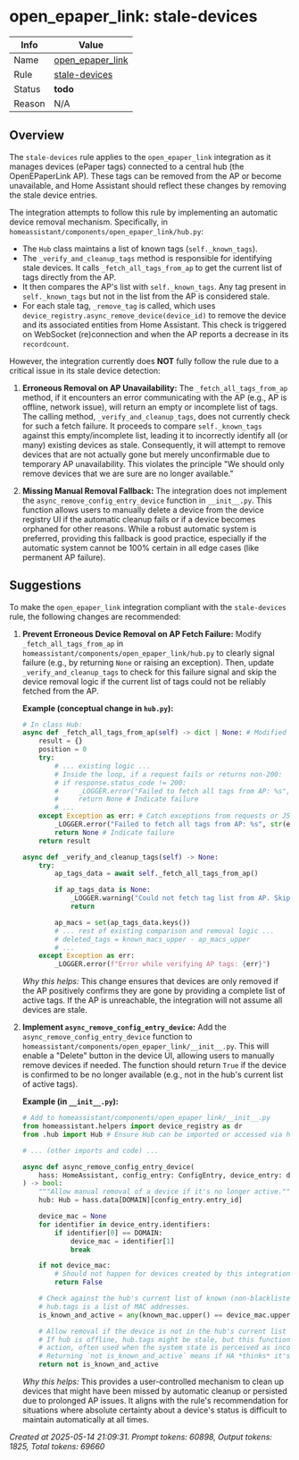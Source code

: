# open_epaper_link: stale-devices

| Info   | Value                                                                    |
|--------|--------------------------------------------------------------------------|
| Name   | [open_epaper_link](https://github.com/OpenEPaperLink/Home_Assistant_Integration) |
| Rule   | [stale-devices](https://developers.home-assistant.io/docs/core/integration-quality-scale/rules/stale-devices)                                                     |
| Status | **todo**                                                                 |
| Reason | N/A                                                                      |

## Overview

The `stale-devices` rule applies to the `open_epaper_link` integration as it manages devices (ePaper tags) connected to a central hub (the OpenEPaperLink AP). These tags can be removed from the AP or become unavailable, and Home Assistant should reflect these changes by removing the stale device entries.

The integration attempts to follow this rule by implementing an automatic device removal mechanism. Specifically, in `homeassistant/components/open_epaper_link/hub.py`:
- The `Hub` class maintains a list of known tags (`self._known_tags`).
- The `_verify_and_cleanup_tags` method is responsible for identifying stale devices. It calls `_fetch_all_tags_from_ap` to get the current list of tags directly from the AP.
- It then compares the AP's list with `self._known_tags`. Any tag present in `self._known_tags` but not in the list from the AP is considered stale.
- For each stale tag, `_remove_tag` is called, which uses `device_registry.async_remove_device(device_id)` to remove the device and its associated entities from Home Assistant. This check is triggered on WebSocket (re)connection and when the AP reports a decrease in its `recordcount`.

However, the integration currently does **NOT** fully follow the rule due to a critical issue in its stale device detection:
1.  **Erroneous Removal on AP Unavailability:** The `_fetch_all_tags_from_ap` method, if it encounters an error communicating with the AP (e.g., AP is offline, network issue), will return an empty or incomplete list of tags. The calling method, `_verify_and_cleanup_tags`, does not currently check for such a fetch failure. It proceeds to compare `self._known_tags` against this empty/incomplete list, leading it to incorrectly identify all (or many) existing devices as stale. Consequently, it will attempt to remove devices that are not actually gone but merely unconfirmable due to temporary AP unavailability. This violates the principle "We should only remove devices that we are sure are no longer available."

2.  **Missing Manual Removal Fallback:** The integration does not implement the `async_remove_config_entry_device` function in `__init__.py`. This function allows users to manually delete a device from the device registry UI if the automatic cleanup fails or if a device becomes orphaned for other reasons. While a robust automatic system is preferred, providing this fallback is good practice, especially if the automatic system cannot be 100% certain in all edge cases (like permanent AP failure).

## Suggestions

To make the `open_epaper_link` integration compliant with the `stale-devices` rule, the following changes are recommended:

1.  **Prevent Erroneous Device Removal on AP Fetch Failure:**
    Modify `_fetch_all_tags_from_ap` in `homeassistant/components/open_epaper_link/hub.py` to clearly signal failure (e.g., by returning `None` or raising an exception). Then, update `_verify_and_cleanup_tags` to check for this failure signal and skip the device removal logic if the current list of tags could not be reliably fetched from the AP.

    **Example (conceptual change in `hub.py`):**
    ```python
    # In class Hub:
    async def _fetch_all_tags_from_ap(self) -> dict | None: # Modified to return None on failure
        result = {}
        position = 0
        try:
            # ... existing logic ...
            # Inside the loop, if a request fails or returns non-200:
            # if response.status_code != 200:
            #     _LOGGER.error("Failed to fetch all tags from AP: %s", response.text)
            #     return None # Indicate failure
            # ...
        except Exception as err: # Catch exceptions from requests or JSON parsing
            _LOGGER.error("Failed to fetch all tags from AP: %s", str(err))
            return None # Indicate failure
        return result

    async def _verify_and_cleanup_tags(self) -> None:
        try:
            ap_tags_data = await self._fetch_all_tags_from_ap()

            if ap_tags_data is None:
                _LOGGER.warning("Could not fetch tag list from AP. Skipping stale device check to prevent erroneous removals.")
                return

            ap_macs = set(ap_tags_data.keys())
            # ... rest of existing comparison and removal logic ...
            # deleted_tags = known_macs_upper - ap_macs_upper
            # ...
        except Exception as err:
            _LOGGER.error(f"Error while verifying AP tags: {err}")
    ```
    *Why this helps:* This change ensures that devices are only removed if the AP positively confirms they are gone by providing a complete list of active tags. If the AP is unreachable, the integration will not assume all devices are stale.

2.  **Implement `async_remove_config_entry_device`:**
    Add the `async_remove_config_entry_device` function to `homeassistant/components/open_epaper_link/__init__.py`. This will enable a "Delete" button in the device UI, allowing users to manually remove devices if needed. The function should return `True` if the device is confirmed to be no longer available (e.g., not in the hub's current list of active tags).

    **Example (in `__init__.py`):**
    ```python
    # Add to homeassistant/components/open_epaper_link/__init__.py
    from homeassistant.helpers import device_registry as dr
    from .hub import Hub # Ensure Hub can be imported or accessed via hass.data

    # ... (other imports and code) ...

    async def async_remove_config_entry_device(
        hass: HomeAssistant, config_entry: ConfigEntry, device_entry: dr.DeviceEntry
    ) -> bool:
        """Allow manual removal of a device if it's no longer active."""
        hub: Hub = hass.data[DOMAIN][config_entry.entry_id]

        device_mac = None
        for identifier in device_entry.identifiers:
            if identifier[0] == DOMAIN:
                device_mac = identifier[1]
                break

        if not device_mac:
            # Should not happen for devices created by this integration
            return False

        # Check against the hub's current list of known (non-blacklisted) tags.
        # hub.tags is a list of MAC addresses.
        is_known_and_active = any(known_mac.upper() == device_mac.upper() for known_mac in hub.tags)

        # Allow removal if the device is not in the hub's current list of active tags.
        # If hub is offline, hub.tags might be stale, but this function is a user-initiated
        # action, often used when the system state is perceived as incorrect by the user.
        # Returning `not is_known_and_active` means if HA *thinks* it's gone, user can delete.
        return not is_known_and_active
    ```
    *Why this helps:* This provides a user-controlled mechanism to clean up devices that might have been missed by automatic cleanup or persisted due to prolonged AP issues. It aligns with the rule's recommendation for situations where absolute certainty about a device's status is difficult to maintain automatically at all times.

_Created at 2025-05-14 21:09:31. Prompt tokens: 60898, Output tokens: 1825, Total tokens: 69660_
